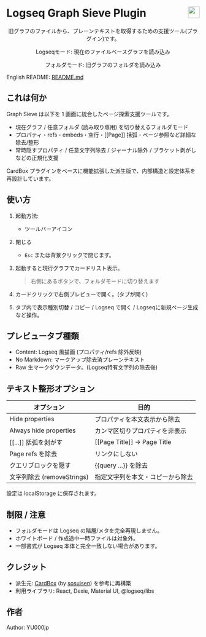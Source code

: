 # Logseq Graph Sieve Plugin [<img align="right" src="https://cdn.buymeacoffee.com/buttons/v2/default-yellow.png" height="30"/>](https://www.buymeacoffee.com/hidekaz)

<div align="center">

旧グラフのファイルから、プレーンテキストを取得するための支援ツール(プラグイン)です。

Logseqモード: 現在のファイルベースグラフを読み込み

フォルダモード: 旧グラフのフォルダを読み込み

</div>

English README: [README.md](./README.md)

## これは何か
Graph Sieve は以下を 1 画面に統合したページ探索支援ツールです。

- 現在グラフ / 任意フォルダ (読み取り専用) を切り替えるフォルダモード
- プロパティ・refs・embeds・空行・[[Page]] 括弧・ページ参照など詳細な除去/整形
- 常時隠すプロパティ / 任意文字列除去 / ジャーナル除外 / ブラケット剥がしなどの正規化支援

CardBox プラグインをベースに機能拡張した派生版で、内部構造と設定体系を再設計しています。

## 使い方
1. 起動方法:
   - ツールバーアイコン
1. 閉じる
   - `Esc` または背景クリックで閉じます。

1. 起動すると現行グラフでカードリスト表示。
   > 右側にあるボタンで、フォルダモードに切り替えます
3. カードクリックで右側プレビューで開く。(タブが開く)
4. タブ内で表示種別切替 / コピー / Logseq で開く / Logseqに新規ページ生成など操作。

## プレビュータブ種類
- Content: Logseq 風描画 (プロパティ/refs 除外反映)
- No Markdown: マークアップ除去済プレーンテキスト
- Raw 生マークダウンデータ。(Logseq特有文字列の除去後)

## テキスト整形オプション
| オプション | 目的 |
|------------|------|
| Hide properties | プロパティを本文表示から除去 |
| Always hide properties | カンマ区切りプロパティを非表示 |
| [[...]] 括弧を剥がす | [[Page Title]] → Page Title |
| Page refs を除去 | リンクにしない |
| クエリブロックを隠す | {{query ...}} を除去 |
| 文字列除去 (removeStrings) | 指定文字列を本文・コピーから除去 |

設定は localStorage に保存されます。

## 制限 / 注意
- フォルダモードは Logseq の階層/メタを完全再現しません。
- ホワイトボード / 作成途中一時ファイルは対象外。
- 一部書式が Logseq 本体と完全一致しない場合があります。

## クレジット
- 派生元: [CardBox](https://github.com/sosuisen/logseq-cardbox) (by [sosuisen](https://github.com/sosuisen)) を参考に再構築
- 利用ライブラリ: React, Dexie, Material UI, @logseq/libs

## 作者
Author: YU000jp
